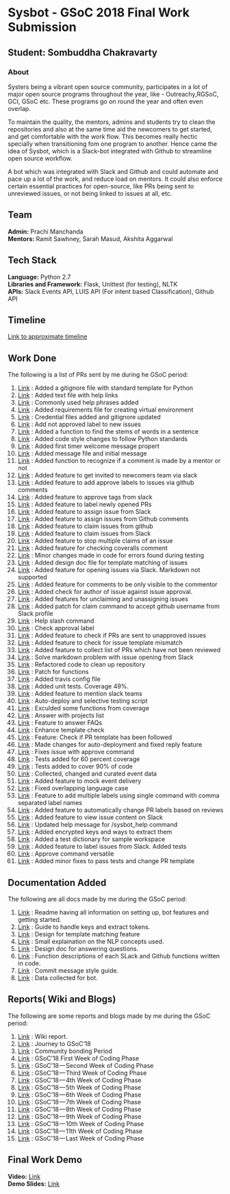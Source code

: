 # Sysbot - GSoC 2018 Final Work Submission

## Student: Sombuddha Chakravarty

### About

Systers being a vibrant open source community, participates in a lot of major 
open source programs throughout the year, like - Outreachy,RGSoC, GCI, GSoC etc.
These programs go on round the year and often even overlap. 

To maintain the quality, the mentors, admins and students try to clean the repositories and 
also at the same time aid the newcomers to get started, and get comfortable with the work flow. 
This becomes really hectic specially when transitioning fom one program to another.
Hence came the idea of Sysbot, which is a Slack-bot integrated with Github to streamline open source workflow.

A bot which was integrated with Slack and Github and could automate and pace up a lot of the work, and reduce load on mentors. 
It could also enforce certain essential practices for open-source, like PRs being sent to unreviewed issues,
or not being linked to issues at all, etc.


Team
------------------

**Admin:** Prachi Manchanda  
**Mentors:** Ramit Sawhney, Sarah Masud, Akshita Aggarwal


Tech Stack
------------------

**Language:** Python 2.7  
**Libraries and Framework:** Flask, Unittest (for testing), NLTK  
**APIs:** Slack Events API, LUIS API (For intent based Classification), Github API  


Timeline
------------------

[Link to approximate timeline](https://docs.google.com/document/d/1b8Ie_KsAVxJPzYq8KWrx9S6NiTEjQcq2YfXzsXyyvCw/edit?usp=sharing)


Work Done
------------------

The following is a list of PRs sent by me during he GSoC period:  

1. [Link](https://github.com/systers/sysbot/pull/4) : Added a gitignore file with standard template for Python
2. [Link](https://github.com/systers/sysbot/pull/5) : Added text file with help links
3. [Link](https://github.com/systers/sysbot/pull/10) : Commonly used help phrases added
4. [Link](https://github.com/systers/sysbot/pull/13) : Added requirements file for creating virtual environment
5. [Link](https://github.com/systers/sysbot/pull/14) : Credential files added and gitignore updated
6. [Link](https://github.com/systers/sysbot/pull/16) : Add not approved label to new issues
7. [Link](https://github.com/systers/sysbot/pull/19) : Added a function to find the stems of words in a sentence
8. [Link](https://github.com/systers/sysbot/pull/22) : Added code style changes to follow Python standards
9. [Link](https://github.com/systers/sysbot/pull/29) : Added first timer welcome message propert
10. [Link](https://github.com/systers/sysbot/pull/30) : Added message file and initial message
11. [Link](https://github.com/systers/sysbot/pull/31) : Added function to recognize if a comment is made by a mentor or not
12. [Link](https://github.com/systers/sysbot/pull/32) : Added feature to get invited to newcomers team via slack
13. [Link](https://github.com/systers/sysbot/pull/34) : Added feature to add approve labels to issues via github comments
14. [Link](https://github.com/systers/sysbot/pull/35) : Added feature to approve tags from slack
15. [Link](https://github.com/systers/sysbot/pull/36) : Added feature to label newly opened PRs
16. [Link](https://github.com/systers/sysbot/pull/37) : Added feature to assign issue from Slack 
17. [Link](https://github.com/systers/sysbot/pull/39) : Added feature to assign issues from Github comments
18. [Link](https://github.com/systers/sysbot/pull/43) : Added feature to claim issues from github
19. [Link](https://github.com/systers/sysbot/pull/44) : Added feature to claim issues from Slack
20. [Link](https://github.com/systers/sysbot/pull/50) : Added feature to stop multiple claims of an issue
21. [Link](https://github.com/systers/sysbot/pull/51) : Added feature for checking coveralls comment
22. [Link](https://github.com/systers/sysbot/pull/53) : Minor changes made in code for errors found during testing
23. [Link](https://github.com/systers/sysbot/pull/55) : Added design doc file for template matching of issues
24. [Link](https://github.com/systers/sysbot/pull/56) : Added feature for opening issues via Slack. Markdown not supported
25. [Link](https://github.com/systers/sysbot/pull/60) : Added feature for comments to be only visible to the commentor
26. [Link](https://github.com/systers/sysbot/pull/64) : Added check for author of issue against issue approval.
27. [Link](https://github.com/systers/sysbot/pull/65) : Added features for unclaiming and unassigning issues
28. [Link](https://github.com/systers/sysbot/pull/67) : Added patch for claim command to accept github username from Slack profile
29. [Link](https://github.com/systers/sysbot/pull/69) : Help slash command
30. [Link](https://github.com/systers/sysbot/pull/70) : Check approval label
31. [Link](https://github.com/systers/sysbot/pull/73) : Added feature to check if PRs are sent to unapproved issues
32. [Link](https://github.com/systers/sysbot/pull/80) : Added feature to check for issue template mismatch
33. [Link](https://github.com/systers/sysbot/pull/83) : Added feature to collect list of PRs which have not been reviewed
34. [Link](https://github.com/systers/sysbot/pull/84) : Solve markdown problem with issue opening from Slack
35. [Link](https://github.com/systers/sysbot/pull/86) : Refactored code to clean up repository
36. [Link](https://github.com/systers/sysbot/pull/87) : Patch for functions
37. [Link](https://github.com/systers/sysbot/pull/88) : Added travis config file
38. [Link](https://github.com/systers/sysbot/pull/91) : Added unit tests. Coverage 49%.
39. [Link](https://github.com/systers/sysbot/pull/95) : Added feature to mention slack teams
40. [Link](https://github.com/systers/sysbot/pull/96) : Auto-deploy and selective testing script
41. [Link](https://github.com/systers/sysbot/pull/97) : Exculded some functions from coverage
42. [Link](https://github.com/systers/sysbot/pull/103) : Answer with projects list
43. [Link](https://github.com/systers/sysbot/pull/104) : Feature to answer FAQs
44. [Link](https://github.com/systers/sysbot/pull/108) : Enhance template check
45. [Link](https://github.com/systers/sysbot/pull/110) : Feature: Check if PR template has been followed
46. [Link](https://github.com/systers/sysbot/pull/113) : Made changes for auto-deployment and fixed reply feature
47. [Link](https://github.com/systers/sysbot/pull/121) : Fixes issue with approve command
48. [Link](https://github.com/systers/sysbot/pull/122) : Tests added for 60 percent coverage
49. [Link](https://github.com/systers/sysbot/pull/125) : Tests added to cover 90% of code
50. [Link](https://github.com/systers/sysbot/pull/131) : Collected, changed and curated event data
51. [Link](https://github.com/systers/sysbot/pull/134) : Added feature to mock event delivery
52. [Link](https://github.com/systers/sysbot/pull/135) : Fixed overlapping language case
53. [Link](https://github.com/systers/sysbot/pull/138) : Feature to add multiple labels using single command with comma separated label names
54. [Link](https://github.com/systers/sysbot/pull/140) : Added feature to automatically change PR labels based on reviews
55. [Link](https://github.com/systers/sysbot/pull/142) : Added feature to view issue content on Slack
56. [Link](https://github.com/systers/sysbot/pull/144) : Updated help message for /sysbot_help command
57. [Link](https://github.com/systers/sysbot/pull/146) : Added encrypted keys and ways to extract them
58. [Link](https://github.com/systers/sysbot/pull/148) : Added a test dictionary for sample workspace
59. [Link](https://github.com/systers/sysbot/pull/151) : Added feature to label issues from Slack. Added tests
60. [Link](https://github.com/systers/sysbot/pull/152) : Approve command versatile
61. [Link](https://github.com/systers/sysbot/pull/158) : Added minor fixes to pass tests and change PR template


Documentation Added
------------------

The following are all docs made by me during the GSoC period:

1. [Link](https://github.com/systers/sysbot/blob/develop/docs/README.md) : Readme having all information on setting up, bot features and getting started.
2. [Link](https://github.com/systers/sysbot/blob/develop/docs/exporting_keys.md) : Guide to handle keys and extract tokens.
3. [Link](https://github.com/systers/sysbot/blob/develop/docs/template_matching_design.md) : Design for template matching feature
4. [Link](https://github.com/systers/sysbot/blob/develop/docs/nlp_explainations.md) : Small explaination on the NLP concepts used.
5. [Link](https://github.com/systers/sysbot/blob/develop/docs/answering_design.md) : Design doc for answering questions.
6. [Link](https://github.com/systers/sysbot/wiki/Function-descriptions) : Function descriptions of each SLack and Github functions written in code.
7. [Link](https://github.com/systers/sysbot/wiki/Commit-Message-Style-Guide) : Commit message style guide.
8. [Link](https://docs.google.com/document/d/1F-b-A2wbA0DCvp0RoR4ZTXQGqIDrW1nReoag2JHxaFs/edit?usp=sharing) : Data collected for bot.

Reports( Wiki and Blogs)
------------

The following are some reports and blogs made by me during the GSoC period:

1. [Link](https://github.com/systers/sysbot/wiki/GSoC-2018-Sombuddha-Chakravarty) : Wiki report.
2. [Link](https://medium.com/@f2016165/journey-to-gsoc18-891bdad6cc42) : Journey to GSoC’18
3. [Link](https://medium.com/@f2016165/community-bonding-period-systers-8a097a15c007) : Community bonding Period
4. [Link](https://medium.com/@f2016165/gsoc18-first-week-of-coding-phase-f9003768c875) : GSoC’18 First Week of Coding Phase
5. [Link](https://medium.com/@f2016165/gsoc18-second-week-of-coding-phase-8db1d32decbc) : GSoC’18 — Second Week of Coding Phase
6. [Link](https://medium.com/@f2016165/gsoc18-third-week-of-coding-phase-5a3f48a3b210) : GSoC’18 — Third Week of Coding Phase
7. [Link](https://medium.com/@f2016165/gsoc18-fourth-week-of-coding-phase-4fb196d062ba) : GSoC’18 — 4th Week of Coding Phase
8. [Link](https://medium.com/@f2016165/week-5-of-gsoc-the-first-evaluations-4d20d6435902) : GSoC’18 — 5th Week of Coding Phase
9. [Link](https://medium.com/@f2016165/week-6-of-gsoc-cd0e6c25ddae) : GSoC’18 — 6th Week of Coding Phase
10. [Link](https://medium.com/@f2016165/week-7-of-gsoc-dd159e1394b5) : GSoC’18 — 7th Week of Coding Phase
11. [Link](https://medium.com/@f2016165/week-8-of-gsoc18-with-systers-3774def90de0) : GSoC’18 — 8th Week of Coding Phase
12. [Link](https://medium.com/@f2016165/week-9-of-gsoc-the-2nd-evaluations-4badb3ba8f4f) : GSoC’18 — 9th Week of Coding Phase
13. [Link](https://medium.com/@f2016165/week-10-of-coding-phase-gsoc18-a10be5869caa) : GSoC’18 — 10th Week of Coding Phase
14. [Link](https://medium.com/@f2016165/week-11-of-coding-phase-gsoc18-77943924d639) : GSoC’18 — 11th Week of Coding Phase
15. [Link](https://medium.com/@f2016165/last-week-of-coding-phase-gsoc18-c258ee70b885) : GSoC’18 — Last Week of Coding Phase

Final Work Demo
-----------
**Video:** [Link](https://www.youtube.com/watch?v=a0_vqdg4-I4)  
**Demo Slides:** [Link](https://docs.google.com/presentation/d/10RhFbBVFWrOCpdmCHc_6VnjouiBK1WrENZBF4HrBJ70/edit?usp=sharing)

